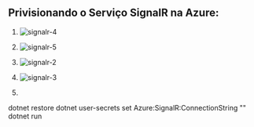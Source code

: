 ## Privisionando o Serviço SignalR na Azure:

1. 
   ![signalr-4](../../docs/images/signalr-4.png)

2. 
   ![signalr-5](../../docs/images/signalr-5.png)

3. 
   ![signalr-2](../../docs/images/signalr-2.png)

4. 
   ![signalr-3](../../docs/images/signalr-3.png)

5. 
dotnet restore
dotnet user-secrets set Azure:SignalR:ConnectionString "<your connection string>"
dotnet run
